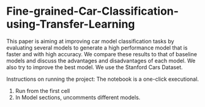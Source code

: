 # Fine-grained-Car-Classification-using-Transfer-Learning

This paper is aiming at improving car model classification tasks by evaluating several models to generate a high performance model that is faster and with high accuracy. We compare these results to that of baseline models and discuss the advantages and disadvantages of each model. We also try to improve the best model. We use the Stanford Cars Dataset.

Instructions on running the project: 
The notebook is a one-click executional. 
  1. Run from the first cell
  2. In Model sections, uncomments different models.
